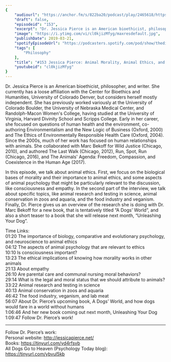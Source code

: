 ```yaml
---
{
	"audiourl": "https://anchor.fm/s/822ba20/podcast/play/2465618/https%3A%2F%2Fd3ctxlq1ktw2nl.cloudfront.net%2Fproduction%2F2019-1-23%2F10379849-44100-2-9603f620a9681.m4a",
	"draft": false,
	"episodeid": "153",
	"excerpt": "Dr. Jessica Pierce is an American bioethicist, philosopher, and writer. She currently has a loose affiliation with the Center for Bioethics and Humanities, University of Colorado Denver, but considers herself mostly independent. She has previously worked variously at the University of Colorado Boulder, the University of Nebraska Medical Center, and Randolph-Macon Women's College, having studied at the University of Virginia, Harvard Divinity School and Scripps College. Early in her career, she focused on questions of human health and the environment, co-authoring Environmentalism and the New Logic of Business (Oxford, 2000) and The Ethics of Environmentally Responsible Health Care (Oxford, 2004). Since the 2000s, much of her work has focused on human relationships with animals. She collaborated with Marc Bekoff for Wild Justice (Chicago, 2010), and authored The Last Walk (Chicago, 2012), Run, Spot, Run (Chicago, 2016), and The Animals' Agenda: Freedom, Compassion, and Coexistence in the Human Age (2017).",
	"image": "https://i.ytimg.com/vi/cl0kjizMfyg/maxresdefault.jpg",
	"publishDate": 2019-03-21,
	"spotifyEpisodeUrl": "https://podcasters.spotify.com/pod/show/thedissenter/episodes/153-Jessica-Pierce-Animal-Morality--Animal-Ethics--and-Veganism-e39oci",
	"tags": [
		"Philosophy"
	],
	"title": "#153 Jessica Pierce: Animal Morality, Animal Ethics, and Veganism",
	"youtubeid": "cl0kjizMfyg"
}
---
```

Dr. Jessica Pierce is an American bioethicist, philosopher, and writer. She currently has a loose affiliation with the Center for Bioethics and Humanities, University of Colorado Denver, but considers herself mostly independent. She has previously worked variously at the University of Colorado Boulder, the University of Nebraska Medical Center, and Randolph-Macon Women's College, having studied at the University of Virginia, Harvard Divinity School and Scripps College. Early in her career, she focused on questions of human health and the environment, co-authoring Environmentalism and the New Logic of Business (Oxford, 2000) and The Ethics of Environmentally Responsible Health Care (Oxford, 2004). Since the 2000s, much of her work has focused on human relationships with animals. She collaborated with Marc Bekoff for Wild Justice (Chicago, 2010), and authored The Last Walk (Chicago, 2012), Run, Spot, Run (Chicago, 2016), and The Animals' Agenda: Freedom, Compassion, and Coexistence in the Human Age (2017).

In this episode, we talk about animal ethics. First, we focus on the biological bases of morality and their importance to animal ethics, and some aspects of animal psychology that might be particularly relevant to the discussion, like consciousness and empathy. In the second part of the interview, we talk about specific topics, like animal research and testing in science, animal conservation in zoos and aquaria, and the food industry and veganism. Finally, Dr. Pierce gives us an overview of the research she is doing with Dr. Marc Bekoff for a new book, that is tentatively titled “A Dogs’ World”, and also a short teaser to a book that she will release next month, “Unleashing Your Dog”. 

Time Links:  
<time>01:20</time> The importance of biology, comparative and evolutionary psychology, and neuroscience to animal ethics  
<time>04:12</time> The aspects of animal psychology that are relevant to ethics                           
<time>10:10</time> Is consciousness important?        
<time>13:23</time> The ethical implications of knowing how morality works in other animals                
<time>21:13</time> About empathy              
<time>26:10</time> Are parental care and communal nursing moral behaviors?                   
<time>29:14</time> What is the legal and moral status that we should attribute to animals?           
<time>33:22</time> Animal research and testing in science   
<time>40:13</time> Animal conservation in zoos and aquaria    
<time>46:42</time> The food industry, veganism, and lab meat  
<time>56:07</time> About Dr. Pierce’s upcoming book, A Dogs’ World, and how dogs would fare in a world without humans  
<time>1:06:46</time> And her new book coming out next month, Unleashing Your Dog                
<time>1:09:47</time> Follow Dr. Pierce’s work!      

---

Follow Dr. Pierce’s work:  
Personal website: http://jessicapierce.net/  
Books: https://tinyurl.com/yd4rfsvb  
All Dogs Go to Heaven (Psychology Today blog): https://tinyurl.com/ybvul5kb

